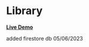 # Library

<a href ="https://Mohamed-24-03-2022.github.io/Library/"> <strong> Live Demo </strong> </a>

added firestore db 05/06/2023
